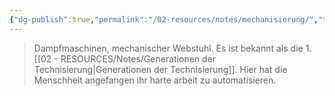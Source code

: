 ```yaml
---
{"dg-publish":true,"permalink":"/02-resources/notes/mechanisierung/","tags":["geschichte","menschheit"],"noteIcon":"","updated":"2025-07-12T13:31:41.307+02:00"}
---
```


> Dampfmaschinen, mechanischer Webstuhl. Es ist bekannt als die 1. [[02 - RESOURCES/Notes/Generationen der Technisierung\|Generationen der Technisierung]]. Hier hat die Menschheit angefangen ihr harte arbeit zu automatisieren.
> 


